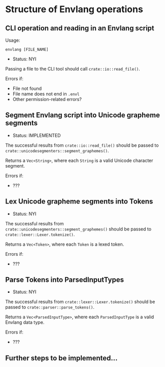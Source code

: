# Structure of Envlang operations

## CLI operation and reading in an Envlang script

Usage:

```
envlang [FILE_NAME]
```

- Status: NYI

Passing a file to the CLI tool should call `crate::io::read_file()`.

Errors if:
- File not found
- File name does not end in `.envl`
- Other permission-related errors?

## Segment Envlang script into Unicode grapheme segments

- Status: IMPLEMENTED

The successful results from `crate::io::read_file()` should be passed to `crate::unicodesegmenters::segment_graphemes()`.

Returns a `Vec<String>`, where each `String` is a valid Unicode character segment.

Errors if:
- ???

## Lex Unicode grapheme segments into Tokens

- Status: NYI

The successful results from `crate::unicodesegmenters::segment_graphemes()` should be passed to `crate::lexer::Lexer.tokenize()`.

Returns a `Vec<Token>`, where each `Token` is a lexed token.

Errors if:
- ???

## Parse Tokens into ParsedInputTypes

- Status: NYI

The successful results from `crate::lexer::Lexer.tokenize()` should be passed to `crate::parser::parse_tokens()`.

Returns a `Vec<ParsedInputType>`, where each `ParsedInputType` is a valid Envlang data type.

Errors if:
- ???

## Further steps to be implemented...